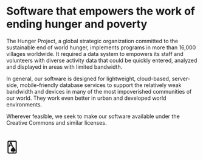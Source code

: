 # Software that empowers the work of ending hunger and poverty

The Hunger Project, a global strategic organization committed to the sustainable end of world hunger, implements programs in more than 16,000 villages worldwide. It required a data system to empowers its staff and volunteers with diverse activity data that could be quickly entered, analyzed and displayed in areas with limited bandwidth.

In general, our software is designed for lightweight, cloud-based, server-side, mobile-friendly database services to support the relatively weak bandwidth and devices in many of the most impoverished communities of our world. They work even better in urban and developed world environments.

Wherever feasible, we seek to make our software available under the Creative Commons and similar licenses.

# &#127137;
